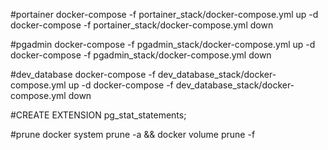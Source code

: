 #portainer
docker-compose -f portainer_stack/docker-compose.yml up -d
docker-compose -f portainer_stack/docker-compose.yml down 

#pgadmin
docker-compose -f pgadmin_stack/docker-compose.yml up -d
docker-compose -f pgadmin_stack/docker-compose.yml down

#dev_database
docker-compose -f dev_database_stack/docker-compose.yml up -d
docker-compose -f dev_database_stack/docker-compose.yml down 

#CREATE EXTENSION pg_stat_statements;

#prune
docker system prune -a && docker volume prune -f

